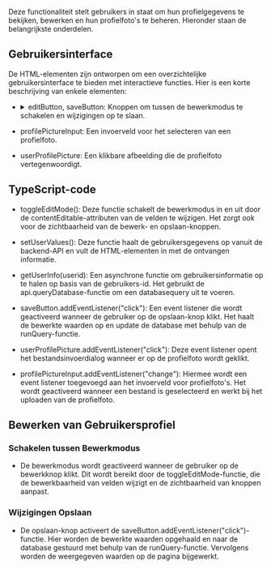
Deze functionaliteit stelt gebruikers in staat om hun profielgegevens te bekijken, bewerken en hun profielfoto's te beheren. Hieronder staan de belangrijkste onderdelen.


 ## Gebruikersinterface

De HTML-elementen zijn ontworpen om een overzichtelijke gebruikersinterface te bieden met interactieve functies. Hier is een korte beschrijving van enkele elementen:

- <details> <summary> editButton, saveButton: Knoppen om tussen de bewerkmodus te schakelen en wijzigingen op te slaan. 
    </summary>

  ```
    editButton.style.display = editButton.style.display === "none" ? "block" : "none";
    saveButton.style.display = saveButton.style.display === "none" ? "block" : "none";
  ```
    </details>

-  profilePictureInput: Een invoerveld voor het selecteren van een profielfoto.

-  userProfilePicture: Een klikbare afbeelding die de profielfoto vertegenwoordigt.

## TypeScript-code

- toggleEditMode(): Deze functie schakelt de bewerkmodus in en uit door de contentEditable-attributen van de velden te wijzigen. Het zorgt ook voor de zichtbaarheid van de bewerk- en opslaan-knoppen.

- setUserValues(): Deze functie haalt de gebruikersgegevens op vanuit de backend-API en vult de HTML-elementen in met de ontvangen informatie.

- getUserInfo(userid): Een asynchrone functie om gebruikersinformatie op te halen op basis van de gebruikers-id. Het gebruikt de api.queryDatabase-functie om een databasequery uit te voeren.

- saveButton.addEventListener("click"): Een event listener die wordt geactiveerd wanneer de gebruiker op de opslaan-knop klikt. Het haalt de bewerkte waarden op en update de database met behulp van de runQuery-functie.

- userProfilePicture.addEventListener("click"): Deze event listener opent het bestandsinvoerdialog wanneer er op de profielfoto wordt geklikt.

- profilePictureInput.addEventListener("change"): Hiermee wordt een event listener toegevoegd aan het invoerveld voor profielfoto's. Het wordt geactiveerd wanneer een bestand is geselecteerd en werkt bij het uploaden van de profielfoto.

## Bewerken van Gebruikersprofiel

### Schakelen tussen Bewerkmodus

- De bewerkmodus wordt geactiveerd wanneer de gebruiker op de bewerkknop klikt. Dit wordt bereikt door de toggleEditMode-functie, die de bewerkbaarheid van velden wijzigt en de zichtbaarheid van knoppen aanpast.

### Wijzigingen Opslaan

- De opslaan-knop activeert de saveButton.addEventListener("click")-functie. Hier worden de bewerkte waarden opgehaald en naar de database gestuurd met behulp van de runQuery-functie. Vervolgens worden de weergegeven waarden op de pagina bijgewerkt.